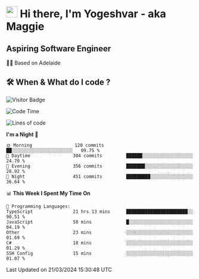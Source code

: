<h1><img src="https://emojis.slackmojis.com/emojis/images/1531849430/4246/blob-sunglasses.gif?1531849430" width="30"/> Hi there, I'm Yogeshvar - aka Maggie</h1>

## Aspiring Software Engineer
🏂🏻  Based on Adelaide 

## 🛠 When & What do I code ?  

![Visitor Badge](https://visitor-badge.feriirawann.repl.co?username=yogeshvar&repo=yogeshvar&label=Visitors&style=plastic&color=%23457BFF&contentType=svg)

<!--START_SECTION:waka-->
![Code Time](http://img.shields.io/badge/Code%20Time-2%2C774%20hrs%2021%20mins-blue)

![Lines of code](https://img.shields.io/badge/From%20Hello%20World%20I%27ve%20Written-4.1%20million%20lines%20of%20code-blue)

**I'm a Night 🦉** 

```text
🌞 Morning                120 commits         ██░░░░░░░░░░░░░░░░░░░░░░░   09.75 % 
🌆 Daytime                304 commits         ██████░░░░░░░░░░░░░░░░░░░   24.70 % 
🌃 Evening                356 commits         ███████░░░░░░░░░░░░░░░░░░   28.92 % 
🌙 Night                  451 commits         █████████░░░░░░░░░░░░░░░░   36.64 % 
```


📊 **This Week I Spent My Time On** 

```text
💬 Programming Languages: 
TypeScript               21 hrs 13 mins      ███████████████████████░░   90.51 % 
JavaScript               58 mins             █░░░░░░░░░░░░░░░░░░░░░░░░   04.19 % 
Other                    23 mins             ░░░░░░░░░░░░░░░░░░░░░░░░░   01.69 % 
C#                       18 mins             ░░░░░░░░░░░░░░░░░░░░░░░░░   01.29 % 
SSH Config               15 mins             ░░░░░░░░░░░░░░░░░░░░░░░░░   01.07 % 
```


 Last Updated on 21/03/2024 15:30:48 UTC
<!--END_SECTION:waka-->

